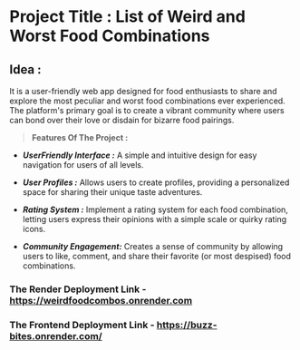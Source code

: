 # Project Title : List of Weird and Worst Food Combinations

## Idea : 
It is a user-friendly web app designed for food enthusiasts  to share and explore the most peculiar and 
worst food combinations ever experienced. The platform's primary goal is to  create a vibrant community 
where users can bond over their love or disdain for bizarre food pairings.


> **Features Of The Project :** 

- ***UserFriendly Interface :*** A simple and intuitive design for easy navigation for users of all levels.

- ***User Profiles :*** Allows users to create profiles, providing a personalized space for sharing their unique taste adventures.

- ***Rating System :*** Implement a rating system for each food combination, letting users express their opinions with a simple 
scale or quirky rating icons.

- ***Community Engagement:*** Creates a sense of community by allowing users to like, comment, and share their favorite (or most despised) food combinations.

 ### The Render Deployment Link - https://weirdfoodcombos.onrender.com
 
 ### The Frontend Deployment Link - https://buzz-bites.onrender.com/
